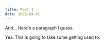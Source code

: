 ```yaml
---
title: Post 1
date: 2025-04-01
---
```

And... Here's a paragraph I guess.

Yea. This is going to take some getting used to. 
